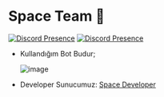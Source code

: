 # Space Team 💢
[![Discord Presence](https://lanyard.cnrad.dev/api/727342003339395146)](https://discord.com/users/727342003339395146)
[![Discord Presence](https://lanyard.cnrad.dev/api/896834304930369578)](https://discord.com/users/896834304930369578)

- Kullandığım Bot Budur; <p> 
![image](https://cdn.discordapp.com/attachments/996025851298717798/1112842508788048012/image.png)
  
- Developer Sunucumuz: [Space Developer](https://discord.gg/gjjHmhTFhY)
